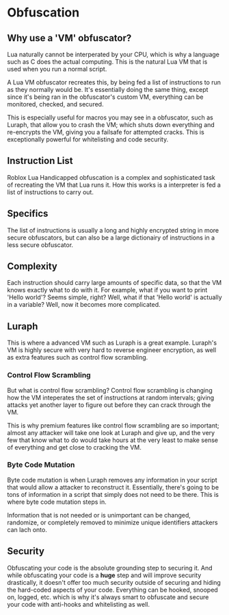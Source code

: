 # Obfuscation
## Why use a 'VM' obfuscator?
Lua naturally cannot be interperated by your CPU, which is why a language such as C does the actual computing. This is the natural Lua VM that is used when you run a normal script.

A Lua VM obfuscator recreates this, by being fed a list of instructions to run as they normally would be. It's essentially doing the same thing, except since it's being ran in the obfuscator's custom VM, everything can be monitored, checked, and secured.

This is especially useful for macros you may see in a obfuscator, such as Luraph, that allow you to crash the VM; which shuts down everything and re-encrypts the VM, giving you a failsafe for attempted cracks. This is exceptionally powerful for whitelisting and code security.

## Instruction List
Roblox Lua Handicapped obfuscation is a complex and sophisticated task of recreating the VM that Lua runs it. How this works is a interpreter is fed a list of instructions to carry out.

## Specifics
The list of instructions is usually a long and highly encrypted string in more secure obfuscators, but can also be a large dictionairy of instructions in a less secure obfuscator.

## Complexity
Each instruction should carry large amounts of specific data, so that the VM knows exactly what to do with it. For example, what if you want to print 'Hello world'? Seems simple, right? Well, what if that 'Hello world' is actually in a variable? Well, now it becomes more complicated.

## Luraph
This is where a advanced VM such as Luraph is a great example. Luraph's VM is highly secure with very hard to reverse engineer encryption, as well as extra features such as control flow scrambling.

### Control Flow Scrambling
But what is control flow scrambling? Control flow scrambling is changing how the VM inteperates the set of instructions at random intervals; giving attacks yet another layer to figure out before they can crack through the VM.

This is why premium features like control flow scrambling are so important; almost any attacker will take one look at Luraph and give up, and the very few that know what to do would take hours at the very least to make sense of everything and get close to cracking the VM.

### Byte Code Mutation
Byte code mutation is when Luraph removes any information in your script that would allow a attacker to reconstruct it. Essentially, there's going to be tons of information in a script that simply does not need to be there. This is where byte code mutation steps in.

Information that is not needed or is unimportant can be changed, randomize, or completely removed to minimize unique identifiers attackers can lach onto.

## Security
Obfuscating your code is the absolute grounding step to securing it. And while obfuscating your code is a **huge** step and will improve security drastically, it doesn't offer too much security outside of securing and hiding the hard-coded aspects of your code. Everything can be hooked, snooped on, logged, etc. which is why it's always smart to obfuscate and secure your code with anti-hooks and whitelisting as well.
